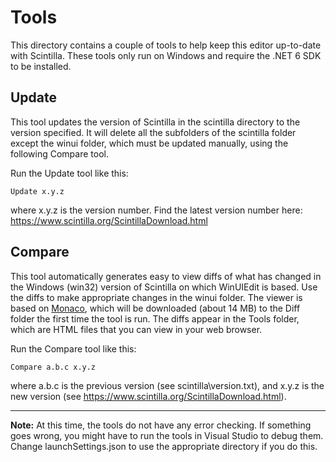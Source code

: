 # Tools

This directory contains a couple of tools to help keep this editor up-to-date with Scintilla.
These tools only run on Windows and require the .NET 6 SDK to be installed.

## Update
This tool updates the version of Scintilla in the scintilla directory to the version specified.
It will delete all the subfolders of the scintilla folder except the winui folder, which must
be updated manually, using the following Compare tool.

Run the Update tool like this:

`Update x.y.z`

where x.y.z is the version number. Find the latest version number here: https://www.scintilla.org/ScintillaDownload.html

## Compare
This tool automatically generates easy to view diffs of what has changed in the Windows (win32) version
of Scintilla on which WinUIEdit is based. Use the diffs to make appropriate changes in the winui folder. The viewer is based on [Monaco](https://microsoft.github.io/monaco-editor/), which will be downloaded (about 14 MB) to the Diff folder the first time the tool is run. The diffs appear in the Tools folder, which are HTML files that you can view in your web browser.

Run the Compare tool like this:

`Compare a.b.c x.y.z`

where a.b.c is the previous version (see scintilla\version.txt), and x.y.z is the new version (see https://www.scintilla.org/ScintillaDownload.html).

----
**Note:** At this time, the tools do not have any error checking. If something goes wrong, you might have to run the tools in Visual Studio to debug them. Change launchSettings.json to use the appropriate directory if you do this.
